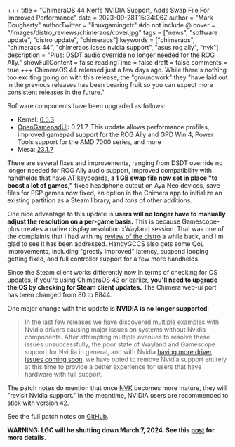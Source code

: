 +++
title = "ChimeraOS 44 Nerfs NVIDIA Support, Adds Swap File For Improved Performance"
date = 2023-09-28T15:34:06Z
author = "Mark Dougherty"
authorTwitter = "linuxgamingctr" #do not include @
cover = "/images/distro_reviews/chimeraos/cover.jpg"
tags = ["news", "software update", "distro update", "chimeraos"]
keywords = ["chimeraos", "chimeraos 44", "chimeraos loses nvidia support", "asus rog ally", "nvk"]
description = "Plus: DSDT audio override no longer needed for the ROG Ally."
showFullContent = false
readingTime = false
draft = false
comments = true
+++
ChimeraOS 44 released just a few days ago. While there's nothing too exciting going on with this release, the "groundwork" they "have laid out in the previous releases has been bearing fruit so you can expect more consistent releases in the future."

Software components have been upgraded as follows:
- Kernel: [6.5.3](https://9to5linux.com/linux-kernel-6-5-officially-released-this-is-whats-new)
- [OpenGamepadUI](https://linuxgamingcentral.com/posts/open-gamepadui/): 0.21.7. This update allows performance profiles, improved gamepad support for the ROG Ally and GPD Win 4, Power Tools support for the AMD 7000 series, and more
- Mesa: [23.1.7](https://docs.mesa3d.org/relnotes/23.1.7.html)

There are several fixes and improvements, ranging from DSDT override no longer needed for ROG Ally audio support, improved compatibility with handhelds that have AT keyboards, **a 1 GB swap file now set in place "to boost a lot of games,"** fixed headphone output on Aya Neo devices, save files for PSP games now fixed, an option in the Chimera app to initialize an existing partition as a Steam library, and *tons* of other additions.

One nice advantage to this update is **users will no longer have to manually adjust the resolution on a per-game basis.** This is because Gamescope-plus creates a native display resolution xWayland session. That was one of the complaints that I had with my [review of the distro](https://linuxgamingcentral.com/posts/chimeraos-review/) a while back, and I'm glad to see it has been addressed. HandyGCCS also gets some QoL improvements, including "greatly improved" latency, suspend looping getting fixed, and full controller support for a few more handhelds.

Since the Steam client works differently now in terms of checking for OS updates, if you're using ChimeraOS 43 or earlier, **you'll need to upgrade the OS by checking for Steam client updates.** The Chimera web-ui port has been changed from 80 to 8844.

One major change with this update is **NVIDIA is no longer supported**:
> In the last few releases we have discovered multiple examples with Nvidia drivers causing major issues on systems without Nvidia components. After attempting multiple avenues to resolve these issues unsuccessfully, the poor state of Wayland and Gamescope support for Nvidia in general, and with Nvidia [having more driver issues coming soon](https://www.phoronix.com/news/Linux-6.6-Illicit-NVIDIA-Change), we have opted to remove Nvidia support entirely at this time to provide a better experience for users that have hardware with full support.

The patch notes do mention that once [NVK](https://linuxgamingcentral.com/tags/nvk) becomes more mature, they will "revisit Nvidia support." In the meantime, NVIDIA users are recommended to stick with version 42.

See the full patch notes on [GitHub](https://github.com/ChimeraOS/chimeraos/wiki/Release-Notes#chimeraos-44-2023-09-25).

**WARNING: LGC will be shutting down March 7, 2024. See this [post](https://linuxgamingcentral.com/posts/the-end-of-lgc/) for more details.**
